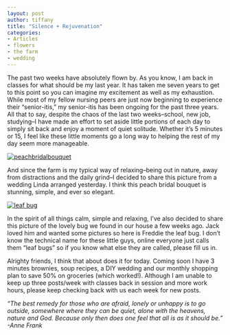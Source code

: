 ```yaml
---
layout: post
author: tiffany
title: "Silence + Rejuvenation"
categories: 
- Articles
- flowers
- the farm
- wedding
---
```


The past two weeks have absolutely flown by. As you know, I am back in classes for what should be my last year. It has taken me seven years to get to this point so you can imagine my excitement as well as my exhaustion. While most of my fellow nursing peers are just now beginning to experience their “senior-itis,” my senior-itis has been ongoing for the past three years. All that to say, despite the chaos of the last two weeks–school, new job, studying–I have made an effort to set aside little portions of each day to simply sit back and enjoy a moment of quiet solitude. Whether it’s 5 minutes or 15, I feel like these little moments go a long way to helping the rest of my day seem more manageable.

[![peachbridalbouquet](jekyll_uploads/2012/09/peachbridalbouquet-575x431.jpg "peachbridalbouquet")](http://www.sweetpeonies.com/2012/09/silence-rejuvenation/peachbridalbouquet/)

And since the farm is my typical way of relaxing–being out in nature, away from distractions and the daily grind–I decided to share this picture from a wedding Linda arranged yesterday. I think this peach bridal bouquet is stunning, simple, and ever so elegant.

[![leaf bug](jekyll_uploads/2012/09/bug-575x382.jpg "bug")](http://www.sweetpeonies.com/2012/09/silence-rejuvenation/bug/)

In the spirit of all things calm, simple and relaxing, I’ve also decided to share this picture of the lovely bug we found in our house a few weeks ago. Jack loved him and wanted some pictures so here is Freddie the leaf bug. I don’t know the technical name for these little guys, online everyone just calls them “leaf bugs” so if you know what else they are called, please fill us in.

Alrighty friends, I think that about does it for today. Coming soon I have 3 minutes brownies, soup recipes, a DIY wedding and our monthly shopping plan to save 50% on groceries (which worked!). Although I am unable to keep up three posts/week with classes back in session and more work hours, please keep checking back with us each week for new posts.

_“The best remedy for those who are afraid, lonely or unhappy is to go outside, somewhere where they can be quiet, alone with the heavens, nature and God. Because only then does one feel that all is as it should be.”  
-Anne Frank_